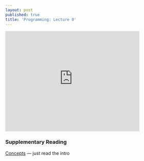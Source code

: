 ```yaml
---
layout: post
published: true
title: 'Programming: Lecture 0'
---
```


<iframe width="420" height="315" src="http://www.youtube.com/embed/9PaFpMRFyc4" frameborder="0" allowfullscreen="1"> </iframe>

<h3>Supplementary Reading</h3>
<a href="http://holowczak.com/programming-concepts-tutorial-programmers/">Concepts</a> &mdash; just read the intro